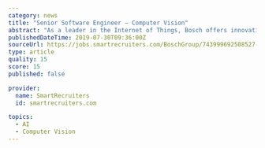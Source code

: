 ```yaml
---
category: news
title: "Senior Software Engineer – Computer Vision"
abstract: "As a leader in the Internet of Things, Bosch offers innovative solutions for smart homes and cities and connected industry and mobility. 130 years after Robert Bosch founded Bosch with the first low-voltage magnet, 390,000 employees around the world have ..."
publishedDateTime: 2019-07-30T09:36:00Z
sourceUrl: https://jobs.smartrecruiters.com/BoschGroup/743999692508527-senior-software-engineer-computer-vision
type: article
quality: 15
score: 15
published: false

provider:
  name: SmartRecruiters
  id: smartrecruiters.com

topics:
  - AI
  - Computer Vision
---
```

